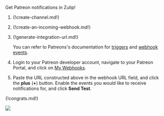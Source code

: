 Get Patreon notifications in Zulip!

 1. {!create-channel.md!}

1. {!create-an-incoming-webhook.md!}

1. {!generate-integration-url.md!}

    You can refer to Patreons's documentation for
    [triggers](https://docs.patreon.com/#triggers-v2) and
    [webhook events](https://docs.patreon.com/#webhooks).

1. Login to your Patreon developer account, navigate to your Patreon Portal, and
   click on [My Webhooks](https://www.patreon.com/portal/registration/register-webhooks).

1. Paste the URL constructed above in the webhook URL field, and click the
   **plus** (**+**) button. Enable the events you would like to receive
   notifications for, and click **Send Test**.

 {!congrats.md!}

 ![](/static/images/integrations/patreon/001.png)
